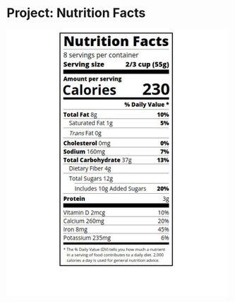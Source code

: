# Project: Nutrition Facts
![Nutrition Facts](../images/nutrition-facts.jpg "Nutrition Facts Typography")